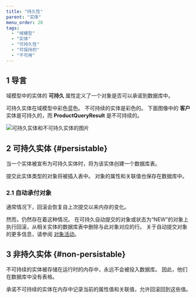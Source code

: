 ```yaml
---
title: "持久性"
parent: "实体"
menu_order: 20
tags:
  - "域模型"
  - "实体"
  - "可持久性"
  - "可保持的"
  - "不可用"
---
```


## 1 导言

域模型中的实体的 **可持久** 属性定义了一个对象是否可以承诺到数据库中。

可持久实体在域模型中彩色蓝色。 不可持续的实体是彩色的。 下面图像中的 **客户** 实体是可持久的，而 **ProductQueryResult** 是不可持续的。

![可持久实体和不可持久实体的图片](attachments/domain-model/persistable-vs-non-persistable.png)

## 2 可持久实体 {#persistable}

当一个实体被宣布为可持久实体时，将为该实体创建一个数据库表。

提交此实体类型的对象将被插入表中。 对象的属性和关联值也保存在数据库中。

### 2.1 自动承付对象

通常情况下，回滚会恢复自上次提交以来内存的变化。

然而，仍然存在着这种情况。 在可持久自动提交的对象或状态为“NEW”的对象上执行回滚，从相关实体的数据库表中删除与此对象对应的行。 关于自动提交对象的更多信息，请参阅 [对象活动](object-activities)。

## 3 非持久实体 {#non-persistable}

不可持续的实体被存储在运行时的内存中，永远不会被投入数据库。 因此，他们在数据库中没有表格。

承诺不可持续的实体在内存中记录当前的属性值和关联值，允许回滚回到这些值。
